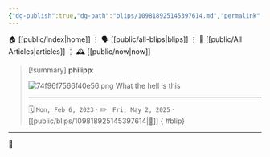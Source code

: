 ```yaml
---
{"dg-publish":true,"dg-path":"blips/109818925145397614.md","permalink":"/blips/109818925145397614/","title":"philipp on mastodon @ 2023-02-06"}
---
```



<div class="transclusion internal-embed is-loaded"><div class="markdown-embed">




🏠 [[public/Index\|home]]  ⋮ 🗣️ [[public/all-blips\|blips]] ⋮  📝 [[public/All Articles\|articles]]  ⋮ 🕰️ [[public/now\|now]]


</div></div>


> [!summary] **philipp**:
>
> ![74f96f7566f40e56.png](/img/user/attachments/74f96f7566f40e56.png)
> What the hell is this
> - - -
>
> 🗓️ <code>Mon, Feb 6, 2023</code>  · ✏️ <code> Fri, May 2, 2025</code>  · [[public/blips/109818925145397614\|🔗]]
{ #blip}


- - -

 👾
